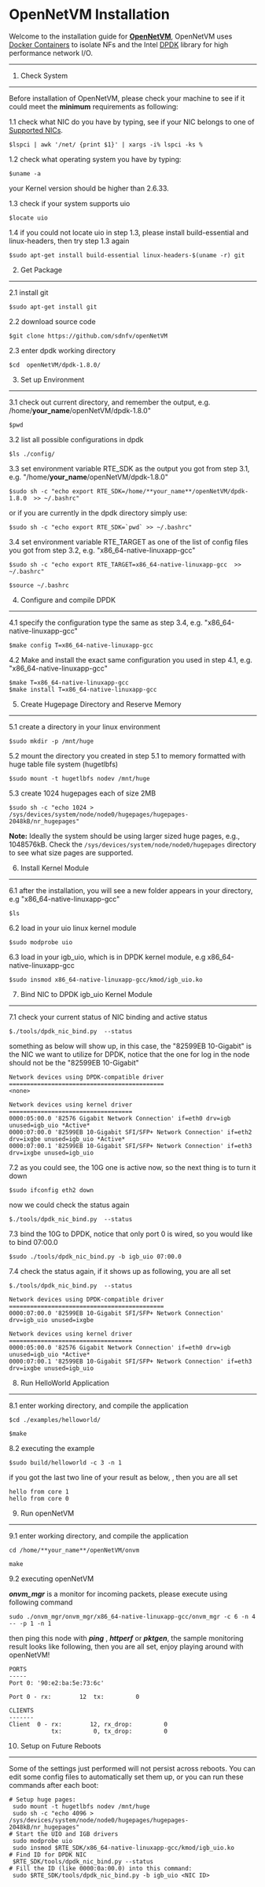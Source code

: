OpenNetVM Installation
===================

Welcome to the installation guide for **[OpenNetVM](https://http://sdnfv.github.io/onvm/)**, OpenNetVM uses [Docker Containers](https://www.docker.com/) to isolate NFs and the Intel [DPDK](http://dpdk.org/) library for high performance network I/O.

----------


1. Check System
-------------

Before installation of OpenNetVM, please check your machine to see if it could meet the **minimum** requirements as following:

1.1  check what NIC do you have by typing, see if your NIC belongs to one of [Supported NICs](http://dpdk.org/doc/nics/).

 `$lspci | awk '/net/ {print $1}' | xargs -i% lspci -ks %`

1.2  check what operating system you have by typing:

 `$uname -a`

 your Kernel version should be higher than 2.6.33.

1.3  check if your system supports uio

 `$locate uio`

1.4 if you could not locate uio in step 1.3, please install build-essential and  linux-headers, then try step 1.3 again

 `$sudo apt-get install build-essential linux-headers-$(uname -r) git`


2. Get Package
-------------
2.1  install git

 `$sudo apt-get install git`

2.2  download	source	code

 `$git clone https://github.com/sdnfv/openNetVM`

2.3  enter dpdk working directory

 `$cd  openNetVM/dpdk-1.8.0/`


3. Set	up Environment
-------------
3.1 check out current directory, and remember the output, e.g. /home/**your_name**/openNetVM/dpdk-1.8.0"

 `$pwd`

3.2  list all possible configurations in dpdk

 `$ls ./config/`

3.3  set environment variable RTE_SDK as the output you got from step 3.1,   e.g. "/home/**your_name**/openNetVM/dpdk-1.8.0"

 `$sudo sh -c "echo export RTE_SDK=/home/**your_name**/openNetVM/dpdk-1.8.0  >> ~/.bashrc"`

 or if you are currently in the dpdk directory simply use:

``
 $sudo sh -c "echo export RTE_SDK=`pwd` >> ~/.bashrc"
 ``

3.4  set  environment variable RTE_TARGET as one of the list of config files you got from step 3.2, e.g.  "x86_64-native-linuxapp-gcc"

 `$sudo sh -c "echo export RTE_TARGET=x86_64-native-linuxapp-gcc  >> ~/.bashrc"`

 `$source ~/.bashrc`

4.  Configure	and	compile	DPDK
-------------
4.1 specify the configuration type the same as step 3.4,  e.g.  "x86_64-native-linuxapp-gcc"

 `$make config T=x86_64-native-linuxapp-gcc`

4.2 Make and install the exact same configuration you used in step 4.1, e.g.  "x86_64-native-linuxapp-gcc"
```
$make T=x86_64-native-linuxapp-gcc
$make install T=x86_64-native-linuxapp-gcc
```
5. Create	Hugepage Directory and Reserve	Memory
-------------
5.1  create a directory in your linux environment

 `$sudo mkdir -p /mnt/huge`

5.2 mount the directory you created in step 5.1  to memory formatted with huge table file system (hugetlbfs)

 `$sudo mount -t hugetlbfs nodev /mnt/huge`

5.3 create 1024 hugepages each of size 2MB

 `$sudo sh -c "echo 1024 > /sys/devices/system/node/node0/hugepages/hugepages-2048kB/nr_hugepages"`

 **Note:** Ideally the system should be using larger sized huge pages, e.g., 1048576kB. Check the `/sys/devices/system/node/node0/hugepages` directory to see what size pages are supported.

6. Install Kernel Module
-------------
6.1 after the installation, you will see a new folder appears in your directory, e.g  "x86_64-native-linuxapp-gcc"

 `$ls`

6.2 load in your uio linux kernel module

 `$sudo modprobe uio`

6.3 load in your igb_uio, which is in DPDK kernel module, e.g x86_64-native-linuxapp-gcc

 `$sudo insmod x86_64-native-linuxapp-gcc/kmod/igb_uio.ko`

7. Bind	NIC to DPDK igb_uio Kernel Module
-------------
7.1 check your current status of NIC binding and active status

 `$./tools/dpdk_nic_bind.py  --status`

something as below will show up, in this case, the "82599EB 10-Gigabit" is the NIC we want to utilize for DPDK, notice that the one for log in the node should not be the "82599EB 10-Gigabit"
```
Network devices using DPDK-compatible driver
============================================
<none>

Network devices using kernel driver
===================================
0000:05:00.0 '82576 Gigabit Network Connection' if=eth0 drv=igb unused=igb_uio *Active*
0000:07:00.0 '82599EB 10-Gigabit SFI/SFP+ Network Connection' if=eth2 drv=ixgbe unused=igb_uio *Active*
0000:07:00.1 '82599EB 10-Gigabit SFI/SFP+ Network Connection' if=eth3 drv=ixgbe unused=igb_uio
```

7.2 as you could see, the 10G one is active now, so the next thing is to turn it down

 `$sudo ifconfig eth2 down`

now we could check the status again

 `$./tools/dpdk_nic_bind.py  --status`

7.3 bind the 10G to DPDK, notice that only port 0 is wired, so you would like to bind 07:00.0

 `$sudo ./tools/dpdk_nic_bind.py -b igb_uio 07:00.0`

7.4 check the status again, if it shows up as following, you are all set

 `$./tools/dpdk_nic_bind.py  --status`

```
Network devices using DPDK-compatible driver
============================================
0000:07:00.0 '82599EB 10-Gigabit SFI/SFP+ Network Connection' drv=igb_uio unused=ixgbe

Network devices using kernel driver
===================================
0000:05:00.0 '82576 Gigabit Network Connection' if=eth0 drv=igb unused=igb_uio *Active*
0000:07:00.1 '82599EB 10-Gigabit SFI/SFP+ Network Connection' if=eth3 drv=ixgbe unused=igb_uio
```

8. Run	HelloWorld	Application
-------------
8.1 enter working directory, and compile the application

 `$cd ./examples/helloworld/`

 `$make`

8.2 executing the example

  `$sudo build/helloworld -c 3 -n 1`

if you got the last two line of your result as below, , then you are all set

```
hello from core 1
hello from core 0
```

9. Run	openNetVM
-------------
9.1 enter working directory, and compile the application

`cd /home/**your_name**/openNetVM/onvm`

`make`

9.2 executing openNetVM

 ***onvm_mgr*** is a monitor for incoming packets, please execute using following command

`sudo ./onvm_mgr/onvm_mgr/x86_64-native-linuxapp-gcc/onvm_mgr -c 6 -n 4 -- -p 1 -n 1`

then ping this node with ***ping*** , ***httperf*** or ***pktgen***, the sample monitoring result looks like following, then you are all set, enjoy playing around with openNetVM!
```
PORTS
-----
Port 0: '90:e2:ba:5e:73:6c'

Port 0 - rx:        12	tx:         0

CLIENTS
-------
Client  0 - rx:        12, rx_drop:         0
            tx:         0, tx_drop:         0
```


10. Setup on Future Reboots
-------------
Some of the settings just performed will not persist across reboots. You can edit some config files to automatically set them up, or you can run these commands after each boot:

```
# Setup huge pages:
 sudo mount -t hugetlbfs nodev /mnt/huge
 sudo sh -c "echo 4096 > /sys/devices/system/node/node0/hugepages/hugepages-2048kB/nr_hugepages"
# Start the UIO and IGB drivers
 sudo modprobe uio
 sudo insmod $RTE_SDK/x86_64-native-linuxapp-gcc/kmod/igb_uio.ko
# Find ID for DPDK NIC
 $RTE_SDK/tools/dpdk_nic_bind.py --status
# Fill the ID (like 0000:0a:00.0) into this command:
 sudo $RTE_SDK/tools/dpdk_nic_bind.py -b igb_uio <NIC ID>

```
